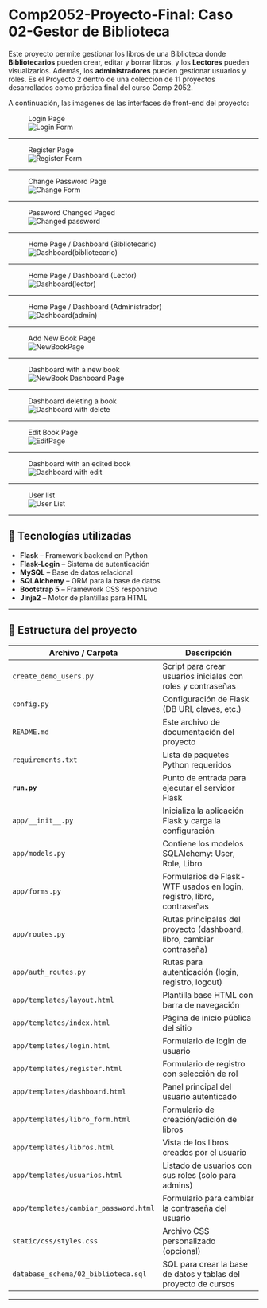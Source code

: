 # Comp2052-Proyecto-Final: Caso 02-Gestor de Biblioteca

Este proyecto permite gestionar los libros de una Biblioteca donde **Bibliotecarios** pueden crear, editar y borrar libros, y los **Lectores** pueden visualizarlos. Además, los **administradores** pueden gestionar usuarios y roles. Es el Proyecto 2 dentro de una colección de 11 proyectos desarrollados como práctica final del curso Comp 2052.

A continuación, las imagenes de las interfaces de front-end del proyecto:

<figure class="image">
   <figcaption>Login Page</figcaption>
   <img src="images/login.png" alt="Login Form">
</figure>

---

<figure class="image"> 
   <figcaption>Register Page</figcaption>
   <img src="images/registrarse.png" alt="Register Form">
</figure>

---

<figure class="image">
   <figcaption>Change Password Page </figcaption>
   <img src="images/cambiar password.png" alt="Change Form">
</figure>

---

<figure class="image">
   <figcaption>Password Changed Paged </figcaption>
   <img src="images/autualizando password.png" alt="Changed password">
</figure>

---

<figure class="image"> 
   <figcaption>Home Page / Dashboard (Bibliotecario) </figcaption>
   <img src="images/biblitecario-view.png" alt="Dashboard(bibliotecario)">
</figure>

---

<figure class="image">
   <figcaption>Home Page / Dashboard (Lector) </figcaption>
   <img src="images/lector-view.png" alt="Dashboard(lector)">
</figure>

---

<figure class="image"> 
   <figcaption>Home Page / Dashboard (Administrador) </figcaption>
   <img src="images/admin view.png" alt="Dashboard(admin)">
</figure>

---

<figure class="image">
   <figcaption>Add New Book Page </figcaption>
   <img src="images/nuevo libro.png" alt="NewBookPage">
</figure>

---

<figure class="image">
   <figcaption>Dashboard with a new book</figcaption>
   <img src="images/nuevo libro-2.png" alt="NewBook Dashboard Page">
</figure>

---

<figure class="image">
   <figcaption> Dashboard deleting a book </figcaption>
   <img src="images/borrar libro.png" alt="Dashboard with delete">
</figure>

---

<figure class="image">
   <figcaption> Edit Book Page </figcaption>
   <img src="images/edit libro.png" alt="EditPage">
</figure>

---

<figure class="image">
   <figcaption> Dashboard with an edited book </figcaption>
   <img src="images/biblitecario-view.despues de cambio.png" alt="Dashboard with edit">
</figure>

---

<figure class="image">
   <figcaption>User list</figcaption>
   <img src="images/users.png" alt="User List">
</figure>

---

## 🚀 Tecnologías utilizadas

- **Flask** – Framework backend en Python
- **Flask-Login** – Sistema de autenticación
- **MySQL** – Base de datos relacional
- **SQLAlchemy** – ORM para la base de datos
- **Bootstrap 5** – Framework CSS responsivo
- **Jinja2** – Motor de plantillas para HTML

---

## 📂 Estructura del proyecto

| Archivo / Carpeta                                                 | Descripción                                                                |
| ----------------------------------------------------------------- | -------------------------------------------------------------------------- |
| `create_demo_users.py`                                            | Script para crear usuarios iniciales con roles y contraseñas               |
| `config.py`                                                       | Configuración de Flask (DB URI, claves, etc.)                              |
| `README.md`                                                       | Este archivo de documentación del proyecto                                 |
| `requirements.txt`                                                | Lista de paquetes Python requeridos                                        |
| **`run.py`**                                                      | Punto de entrada para ejecutar el servidor Flask                           |
| `app/__init__.py`                                                 | Inicializa la aplicación Flask y carga la configuración                    |
| `app/models.py`                                                   | Contiene los modelos SQLAlchemy: User, Role, Libro                         |
| `app/forms.py`                                                    | Formularios de Flask-WTF usados en login, registro, libro, contraseñas     |
| `app/routes.py`                                                   | Rutas principales del proyecto (dashboard, libro, cambiar contraseña)      |
| `app/auth_routes.py`                                              | Rutas para autenticación (login, registro, logout)                         |
| `app/templates/layout.html`                                       | Plantilla base HTML con barra de navegación                                |
| `app/templates/index.html`                                        | Página de inicio pública del sitio                                         |
| `app/templates/login.html`                                        | Formulario de login de usuario                                             |
| `app/templates/register.html`                                     | Formulario de registro con selección de rol                                |
| `app/templates/dashboard.html`                                    | Panel principal del usuario autenticado                                    |
| `app/templates/libro_form.html`                                   | Formulario de creación/edición de libros                                   |
| `app/templates/libros.html`                                       | Vista de los libros creados por el usuario                                 |
| `app/templates/usuarios.html`                                     | Listado de usuarios con sus roles (solo para admins)                       |
| `app/templates/cambiar_password.html`                             | Formulario para cambiar la contraseña del usuario                          |
| `static/css/styles.css`                                           | Archivo CSS personalizado (opcional)                                       |
| `database_schema/02_biblioteca.sql`                               | SQL para crear la base de datos y tablas del proyecto de cursos            |

---
